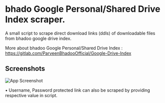 # bhado Google Personal/Shared Drive Index scraper.

A small script to scrape direct download links (ddls) of downloadable files from bhadoo google drive index.


More about bhadoo Google Personal/Shared Drive Index : https://gitlab.com/ParveenBhadooOfficial/Google-Drive-Index

## Screenshots

![App Screenshot](https://telegra.ph/file/02de0add6d1abacda7eca.jpg?text=example)

 • Username, Password protected link can also be scraped by providing respective value in script.
